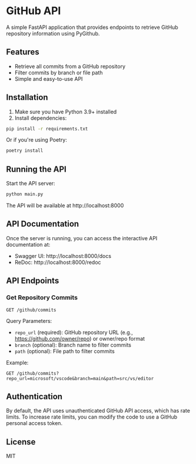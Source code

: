 # GitHub API

A simple FastAPI application that provides endpoints to retrieve GitHub repository information using PyGithub.

## Features

- Retrieve all commits from a GitHub repository
- Filter commits by branch or file path
- Simple and easy-to-use API

## Installation

1. Make sure you have Python 3.9+ installed
2. Install dependencies:

```bash
pip install -r requirements.txt
```

Or if you're using Poetry:

```bash
poetry install
```

## Running the API

Start the API server:

```bash
python main.py
```

The API will be available at http://localhost:8000

## API Documentation

Once the server is running, you can access the interactive API documentation at:

- Swagger UI: http://localhost:8000/docs
- ReDoc: http://localhost:8000/redoc

## API Endpoints

### Get Repository Commits

```
GET /github/commits
```

Query Parameters:
- `repo_url` (required): GitHub repository URL (e.g., https://github.com/owner/repo) or owner/repo format
- `branch` (optional): Branch name to filter commits
- `path` (optional): File path to filter commits

Example:

```
GET /github/commits?repo_url=microsoft/vscode&branch=main&path=src/vs/editor
```

## Authentication

By default, the API uses unauthenticated GitHub API access, which has rate limits. 
To increase rate limits, you can modify the code to use a GitHub personal access token.

## License

MIT 